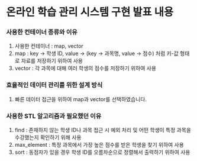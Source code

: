# 온라인 학습 관리 시스템 구현 발표 내용

### 사용한 컨테이너 종류와 이유
1. 사용한 컨테이너 : map, vector
2. map : key -> 학생 ID, value -> (key -> 과목명, value -> 점수) 처럼 키-값 형태로 자료를 저장하기 위하여 사용
3. vector : 각 과목에 대해 여러 학생의 점수를 저장하기 위하여 사용

### 효율적인 데이터 관리를 위한 설계 방식
1. 빠른 데이터 접근을 위하여 map과 vector를 선택하였습니다.

### 사용한 STL 알고리즘과 필요했던 이유
1. find : 존재하지 않는 학생 ID나 과목 접근 시 예외 처리 및 어떤 학생이 특정 과목을 수강했는지 확인하기 위해 사용
2. max_element : 특정 과목에서 가장 높은 점수를 받은 학생을 찾기 위하여 사용
3. sort : 동점자가 있을 경우 학생 ID를 오름차순으로 정렬해서 출력하기 위하여 사용

